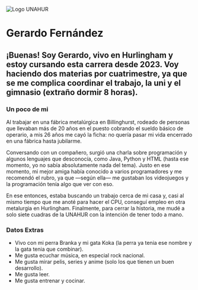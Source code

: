 ![Logo UNAHUR](./UNAHUR.png)

# Gerardo Fernández
## ¡Buenas! Soy Gerardo, vivo en Hurlingham y estoy cursando esta carrera desde 2023. Voy haciendo dos materias por cuatrimestre, ya que se me complica coordinar el trabajo, la uni y el gimnasio (extraño dormir 8 horas).

### Un poco de mi
Al trabajar en una fábrica metalúrgica en Billinghurst, rodeado de personas que llevaban más de 20 años en el puesto cobrando el sueldo básico de operario, a mis 26 años me cayó la ficha: no quería pasar mi vida encerrado en una fábrica hasta jubilarme.

Conversando con un compañero, surgió una charla sobre programación y algunos lenguajes que desconocía, como Java, Python y HTML (hasta ese momento, yo no sabía absolutamente nada del tema). Justo en ese momento, mi mejor amiga había conocido a varios programadores y me recomendó el rubro, ya que —según ella— me gustaban los videojuegos y la programación tenía algo que ver con eso.

En ese entonces, estaba buscando un trabajo cerca de mi casa y, casi al mismo tiempo que me anoté para hacer el CPU, conseguí empleo en otra metalurgia en Hurlingham. Finalmente, para cerrar la historia, me mudé a solo siete cuadras de la UNAHUR con la intención de tener todo a mano.



### Datos Extras
* Vivo con mi perra Branka y mi gata Koka (la perra ya tenia ese nombre y la gata tenia que combinar).
* Me gusta ecuchar música, en especial rock nacional.
* Me gusta mirar pelis, series y anime (solo los que tienen un buen desarrollo).
* Me gusta leer.
* Me gusta entrenar y cocinar.
